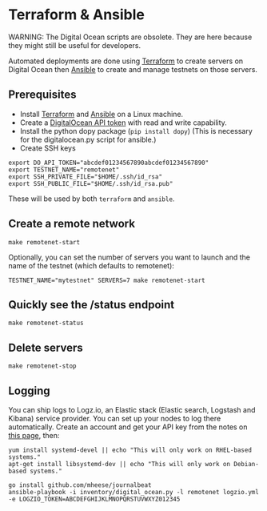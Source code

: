 # Terraform & Ansible

WARNING: The Digital Ocean scripts are obsolete. They are here because they might still be useful for developers.

Automated deployments are done using [Terraform](https://www.terraform.io/) to create servers on Digital Ocean then
[Ansible](http://www.ansible.com/) to create and manage testnets on those servers.

## Prerequisites

- Install [Terraform](https://www.terraform.io/downloads.html) and [Ansible](http://docs.ansible.com/ansible/latest/installation_guide/intro_installation.html) on a Linux machine.
- Create a [DigitalOcean API token](https://cloud.digitalocean.com/settings/api/tokens) with read and write capability.
- Install the python dopy package (`pip install dopy`) (This is necessary for the digitalocean.py script for ansible.)
- Create SSH keys

```
export DO_API_TOKEN="abcdef01234567890abcdef01234567890"
export TESTNET_NAME="remotenet"
export SSH_PRIVATE_FILE="$HOME/.ssh/id_rsa"
export SSH_PUBLIC_FILE="$HOME/.ssh/id_rsa.pub"
```

These will be used by both `terraform` and `ansible`.

## Create a remote network

```
make remotenet-start
```

Optionally, you can set the number of servers you want to launch and the name of the testnet (which defaults to remotenet):

```
TESTNET_NAME="mytestnet" SERVERS=7 make remotenet-start
```

## Quickly see the /status endpoint

```
make remotenet-status
```

## Delete servers

```
make remotenet-stop
```

## Logging

You can ship logs to Logz.io, an Elastic stack (Elastic search, Logstash and Kibana) service provider. You can set up your nodes to log there automatically. Create an account and get your API key from the notes on [this page](https://app.logz.io/#/dashboard/data-sources/Filebeat), then:

```
yum install systemd-devel || echo "This will only work on RHEL-based systems."
apt-get install libsystemd-dev || echo "This will only work on Debian-based systems."

go install github.com/mheese/journalbeat
ansible-playbook -i inventory/digital_ocean.py -l remotenet logzio.yml -e LOGZIO_TOKEN=ABCDEFGHIJKLMNOPQRSTUVWXYZ012345
```

